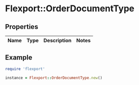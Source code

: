 # Flexport::OrderDocumentType

## Properties

| Name | Type | Description | Notes |
| ---- | ---- | ----------- | ----- |

## Example

```ruby
require 'flexport'

instance = Flexport::OrderDocumentType.new()
```

